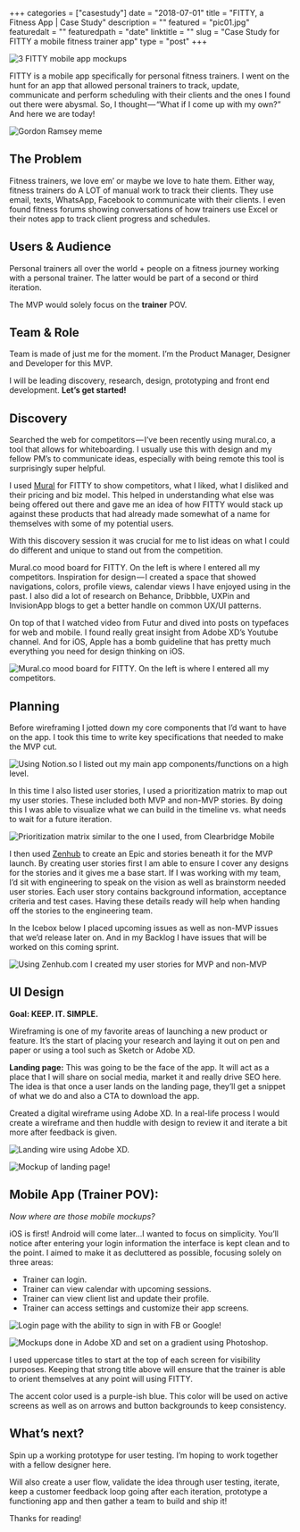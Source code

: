+++
categories = ["casestudy"]
date = "2018-07-01"
title = "FITTY, a Fitness App | Case Study"
description = ""
featured = "pic01.jpg"
featuredalt = ""
featuredpath = "date"
linktitle = ""
slug = "Case Study for FITTY a mobile fitness trainer app"
type = "post"
+++

![3 FITTY mobile app mockups](/fitty-cover.png)

FITTY is a mobile app specifically for personal fitness trainers. I went on the hunt for an app that allowed personal trainers to track, update, communicate and perform scheduling with their clients and the ones I found out there were abysmal. So, I thought — “What if I come up with my own?” And here we are today!

![Gordon Ramsey meme](/gordon-ramsey-meme.jpeg)

## The Problem

Fitness trainers, we love em’ or maybe we love to hate them. Either way, fitness trainers do A LOT of manual work to track their clients. They use email, texts, WhatsApp, Facebook to communicate with their clients. I even found fitness forums showing conversations of how trainers use Excel or their notes app to track client progress and schedules.

## Users & Audience

Personal trainers all over the world + people on a fitness journey working with a personal trainer. The latter would be part of a second or third iteration.

The MVP would solely focus on the **trainer** POV.

## Team & Role

Team is made of just me for the moment. I’m the Product Manager, Designer and Developer for this MVP.

I will be leading discovery, research, design, prototyping and front end development. **Let’s get started!**

## Discovery

Searched the web for competitors — I’ve been recently using mural.co, a tool that allows for whiteboarding. I usually use this with design and my fellow PM’s to communicate ideas, especially with being remote this tool is surprisingly super helpful.

I used [Mural](https://mural.co/) for FITTY to show competitors, what I liked, what I disliked and their pricing and biz model. This helped in understanding what else was being offered out there and gave me an idea of how FITTY would stack up against these products that had already made somewhat of a name for themselves with some of my potential users.

With this discovery session it was crucial for me to list ideas on what I could do different and unique to stand out from the competition.

Mural.co mood board for FITTY. On the left is where I entered all my competitors.
Inspiration for design — I created a space that showed navigations, colors, profile views, calendar views I have enjoyed using in the past. I also did a lot of research on Behance, Dribbble, UXPin and InvisionApp blogs to get a better handle on common UX/UI patterns.

On top of that I watched video from Futur and dived into posts on typefaces for web and mobile. I found really great insight from Adobe XD’s Youtube channel. And for iOS, Apple has a bomb guideline that has pretty much everything you need for design thinking on iOS.

![Mural.co mood board for FITTY. On the left is where I entered all my competitors.](/mural-mood-board.png)

## Planning

Before wireframing I jotted down my core components that I’d want to have on the app. I took this time to write key specifications that needed to make the MVP cut.

![Using Notion.so I listed out my main app components/functions on a high level.](/core-components.png)

In this time I also listed user stories, I used a prioritization matrix to map out my user stories. These included both MVP and non-MVP stories. By doing this I was able to visualize what we can build in the timeline vs. what needs to wait for a future iteration.

![Prioritization matrix similar to the one I used, from Clearbridge Mobile](/prio-matrix-fitty.png)

I then used [Zenhub](https://zenhub.com/) to create an Epic and stories beneath it for the MVP launch. By creating user stories first I am able to ensure I cover any designs for the stories and it gives me a base start. If I was working with my team, I’d sit with engineering to speak on the vision as well as brainstorm needed user stories. Each user story contains background information, acceptance criteria and test cases. Having these details ready will help when handing off the stories to the engineering team.

In the Icebox below I placed upcoming issues as well as non-MVP issues that we’d release later on. And in my Backlog I have issues that will be worked on this coming sprint.

![Using Zenhub.com I created my user stories for MVP and non-MVP](/zenhub-fitty.png)

## UI Design

**Goal: KEEP. IT. SIMPLE.**

Wireframing is one of my favorite areas of launching a new product or feature. It’s the start of placing your research and laying it out on pen and paper or using a tool such as Sketch or Adobe XD.

**Landing page:** This was going to be the face of the app. It will act as a place that I will share on social media, market it and really drive SEO here. The idea is that once a user lands on the landing page, they’ll get a snippet of what we do and also a CTA to download the app.

Created a digital wireframe using Adobe XD. In a real-life process I would create a wireframe and then huddle with design to review it and iterate a bit more after feedback is given.

![Landing wire using Adobe XD.](/wireframe-fitty.png)

![Mockup of landing page!](/landing-page-fitty.png.png)

## Mobile App (Trainer POV):

_Now where are those mobile mockups?_

iOS is first! Android will come later…I wanted to focus on simplicity. You’ll notice after entering your login information the interface is kept clean and to the point. I aimed to make it as decluttered as possible, focusing solely on three areas:

- Trainer can login.
- Trainer can view calendar with upcoming sessions.
- Trainer can view client list and update their profile.
- Trainer can access settings and customize their app screens.

![Login page with the ability to sign in with FB or Google!](/login-fitty.png)

![Mockups done in Adobe XD and set on a gradient using Photoshop.](/designs-fitty.png)

I used uppercase titles to start at the top of each screen for visibility purposes. Keeping that strong title above will ensure that the trainer is able to orient themselves at any point will using FITTY.

The accent color used is a purple-ish blue. This color will be used on active screens as well as on arrows and button backgrounds to keep consistency.

## What’s next?

Spin up a working prototype for user testing. I’m hoping to work together with a fellow designer here.

Will also create a user flow, validate the idea through user testing, iterate, keep a customer feedback loop going after each iteration, prototype a functioning app and then gather a team to build and ship it!

Thanks for reading!
